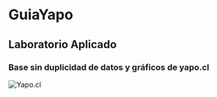 # GuiaYapo
## **Laboratorio Aplicado**


### Base sin duplicidad de datos y gráficos de yapo.cl

![Yapo.cl](https://www.socialmarketingacademy.cl/wp-content/uploads/2015/03/yapo-2.png)

